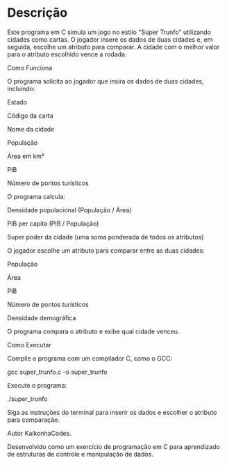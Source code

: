 # Descrição

Este programa em C simula um jogo no estilo "Super Trunfo" utilizando cidades como cartas. O jogador insere os dados de duas cidades e, em seguida, escolhe um atributo para comparar. A cidade com o melhor valor para o atributo escolhido vence a rodada.

Como Funciona

O programa solicita ao jogador que insira os dados de duas cidades, incluindo:

Estado

Código da carta

Nome da cidade

População

Área em km²

PIB

Número de pontos turísticos

O programa calcula:

Densidade populacional (População / Área)

PIB per capita (PIB / População)

Super poder da cidade (uma soma ponderada de todos os atributos)

O jogador escolhe um atributo para comparar entre as duas cidades:

População

Área

PIB

Número de pontos turísticos

Densidade demográfica

O programa compara o atributo e exibe qual cidade venceu.

Como Executar

Compile o programa com um compilador C, como o GCC:

gcc super_trunfo.c -o super_trunfo

Execute o programa:

./super_trunfo

Siga as instruções do terminal para inserir os dados e escolher o atributo para comparação.


Autor KaikonhaCodes.

Desenvolvido como um exercício de programação em C para aprendizado de estruturas de controle e manipulação de dados.

